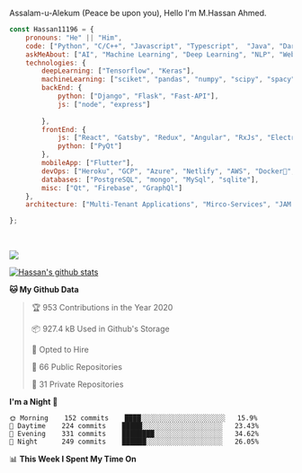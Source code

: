 Assalam-u-Alekum (Peace be upon you), Hello I'm M.Hassan Ahmed.

```javascript
const Hassan11196 = {
    pronouns: "He" || "Him",
    code: ["Python", "C/C++", "Javascript", "Typescript",  "Java", "Dart", "Go"],
    askMeAbout: ["AI", "Machine Learning", "Deep Learning", "NLP", "Web Dev"],
    technologies: {
        deepLearning: ["Tensorflow", "Keras"],
        machineLearning: ["sciket", "pandas", "numpy", "scipy", "spacy", "Ocatve", "Jupyter"],
        backEnd: {
            python: ["Django", "Flask", "Fast-API"],
            js: ["node", "express"]
            
        },
        frontEnd: {
            js: ["React", "Gatsby", "Redux", "Angular", "RxJs", "Electron"],
            python: ["PyQt"]
        },
        mobileApp: ["Flutter"],
        devOps: ["Heroku", "GCP", "Azure", "Netlify", "AWS", "Docker🐳", "Travis", "GitHub Actions"],
        databases: ["PostgreSQL", "mongo", "MySql", "sqlite"],
        misc: ["Qt", "Firebase", "GraphQl"]
    },
    architecture: ["Multi-Tenant Applications", "Mirco-Services", "JAM Stack", "PWA", "SPA"],

};
```

<a href="https://sourcerer.io/hassan11196"><img src="https://img.shields.io/badge/Python-351%20commits-orange.svg" alt=""></a>
<a href="https://sourcerer.io/hassan11196"><img src="https://img.shields.io/badge/JavaScript-145%20commits-orange.svg" alt=""></a>
<a href="https://sourcerer.io/hassan11196"><img src="https://img.shields.io/badge/TypeScript-55%20commits-orange.svg" alt=""></a>
<a href="https://sourcerer.io/hassan11196"><img src="https://img.shields.io/badge/C-34%20commits-orange.svg" alt=""></a>
<a href="https://sourcerer.io/hassan11196"><img src="https://img.shields.io/badge/MATLAB-18%20commits-orange.svg" alt=""></a>
<a href="https://sourcerer.io/hassan11196"><img src="https://img.shields.io/badge/Dart-14%20commits-orange.svg" alt=""></a>
<a href="https://sourcerer.io/hassan11196"><img src="https://img.shields.io/badge/Go-5%20commits-orange.svg" alt=""></a>


<a href="https://sourcerer.io/hassan11196"><img src="https://sourcerer.io/icons/logo-sharing.svg"></a>

[![Hassan's github stats](https://github-readme-stats.vercel.app/api?username=hassan11196&show_icons=true&title_color=fff&icon_color=79ff97&text_color=9f9f9f&bg_color=151515)](https://github.com/anuraghazra/github-readme-stats)

<!--START_SECTION:waka-->
**🐱 My Github Data** 

> 🏆 953 Contributions in the Year 2020
 > 
> 📦 927.4 kB Used in Github's Storage 
 > 
> 💼 Opted to Hire
 > 
> 📜 66 Public Repositories
 > 
> 🔑 31 Private Repositories 

**I'm a Night 🦉** 

```text
🌞 Morning    152 commits    ████░░░░░░░░░░░░░░░░░░░░░   15.9% 
🌆 Daytime    224 commits    █████░░░░░░░░░░░░░░░░░░░░   23.43% 
🌃 Evening    331 commits    ████████░░░░░░░░░░░░░░░░░   34.62% 
🌙 Night      249 commits    ██████░░░░░░░░░░░░░░░░░░░   26.05%

```


📊 **This Week I Spent My Time On** 

```text
```


<!--END_SECTION:waka-->

